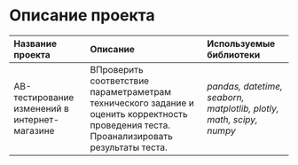 # Описание проекта

| Название проекта | Описание | Используемые библиотеки | 
| :---------------------- | :---------------------- | :---------------------- |
| AB-тестирование изменений в интернет-магазине | ВПроверить соответствие параметраметрам технического задание и оценить корректность проведения теста. Проанализировать результаты теста. | *pandas, datetime, seaborn, matplotlib, plotly, math, scipy, numpy* |
